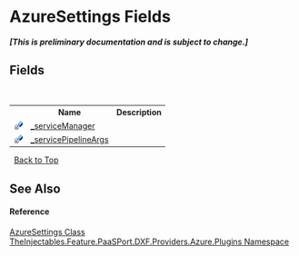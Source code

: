 # AzureSettings Fields
 _**\[This is preliminary documentation and is subject to change.\]**_


## Fields
&nbsp;<table><tr><th></th><th>Name</th><th>Description</th></tr><tr><td>![Private field](media/privfield.gif "Private field")</td><td><a href="1ff8e752-ad2d-d60b-2ce6-8bb6048658b4">_serviceManager</a></td><td /></tr><tr><td>![Private field](media/privfield.gif "Private field")</td><td><a href="72a9db20-aff3-b021-f3ad-06499c43dd40">_servicePipelineArgs</a></td><td /></tr></table>&nbsp;
<a href="#azuresettings-fields">Back to Top</a>

## See Also


#### Reference
<a href="893fc694-5b06-0386-51cc-f256663f152f">AzureSettings Class</a><br /><a href="7b39a861-bd82-d252-6fed-615bd3ef6134">TheInjectables.Feature.PaaSPort.DXF.Providers.Azure.Plugins Namespace</a><br />